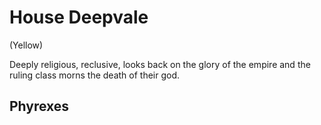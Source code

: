 # House Deepvale
(Yellow)

Deeply religious, reclusive, looks back on the glory of the empire and the ruling class morns the death of their god.

## Phyrexes
